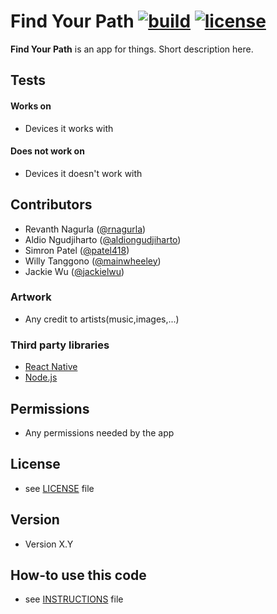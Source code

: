 Find Your Path
[![build](https://img.shields.io/badge/build-incomplete-orange.svg)]()
[![license](https://img.shields.io/badge/license-add-blue.svg)](https://github.com/mainwheeley/find-your-path)
======
**Find Your Path** is an app for things. Short description here.

<!-- #### Screenshot
![Screenshot Android](http://url/screenshot-appname-android.png "screenshot Android")

![Screenshot iOS](http://url/screenshot-appname-ios.png "screenshot iOS")

#### App Stores
[![Get it on Google Play](https://raw.github.com/repat/README-template/master/googleplay.png)](https://play.google.com/store/apps/details?id=com.package.path)

[![Download on the AppStore](https://raw.github.com/repat/README-template/master/appstore.png)](https://itunes.apple.com/app/id123456)

#### QR Market Links
![QR-Code Android](http://url/qrcode-appname-android.png)

![QR-Code iOS](http://url/qrcode-appname-ios.png)-->

## Tests
#### Works on
* Devices it works with

#### Does not work on
* Devices it doesn't work with

## Contributors
* Revanth Nagurla ([@rnagurla](https://github.com/rnagurla))
* Aldio Ngudjiharto ([@aldiongudjiharto](https://github.com/aldiongudjiharto))
* Simron Patel ([@patel418](https://github.com/patel418))
* Willy Tanggono ([@mainwheeley](https://github.com/mainwheeley))
* Jackie Wu ([@jackielwu](https://github.com/jackielwu))
### Artwork
* Any credit to artists(music,images,...)

### Third party libraries
* [React Native](https://facebook.github.io/react-native/)
* [Node.js](https://nodejs.org/en/)

## Permissions
* Any permissions needed by the app

## License 
* see [LICENSE](https://github.com/username/appname/blob/master/LICENSE.md) file

## Version 
* Version X.Y

## How-to use this code
* see [INSTRUCTIONS](https://github.com/username/appname/blob/master/INSTRUCTIONS.md) file
